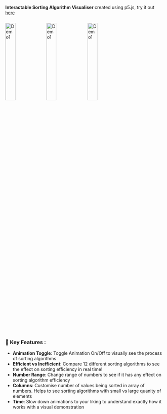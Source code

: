 **Interactable Sorting Algorithm Visualiser** created using p5.js, try it out [here](https://lichess.org/@/SalmonSpaghetti)

<img src="https://github.com/user-attachments/assets/7c1def81-5ecd-46b4-adac-4f8b9cb5be93" alt="Demo1" width="25%" style="margin-top: 10px;" />
<img src="https://github.com/user-attachments/assets/a432ee96-9657-4e03-be2f-3b65101dab8f" alt="Demo1" width="25%" style="margin-top: 10px;" />
<img src="https://github.com/user-attachments/assets/a992c5de-025e-4d5f-a769-8c5522a2233b" alt="Demo1" width="25%" style="margin-top: 10px;" />

### 📖 Key Features :
- **Animation Toggle**: Toggle Animation On/Off to visually see the process of sorting algorithms
- **Efficient vs Inefficient**: Compare 12 different sorting algorithms to see the effect on sorting efficiency in real time!
- **Number Range**: Change range of numbers to see if it has any effect on sorting algorithm efficiency
- **Columns**: Customise number of values being sorted in array of numbers. Helps to see sorting algorithms with small vs large quanity of elements
- **Time**: Slow down animations to your liking to understand exactly how it works with a visual demonstration
